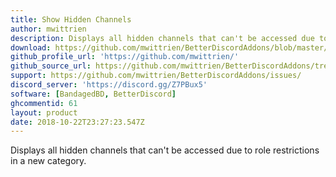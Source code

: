 ```yaml
---
title: Show Hidden Channels
author: mwittrien
description: Displays all hidden channels that can't be accessed due to role restrictions in a new category.
download: https://github.com/mwittrien/BetterDiscordAddons/blob/master/Plugins/ShowHiddenChannels/ShowHiddenChannels.plugin.js
github_profile_url: 'https://github.com/mwittrien/'
github_source_url: https://github.com/mwittrien/BetterDiscordAddons/tree/master/Plugins/ShowHiddenChannels
support: https://github.com/mwittrien/BetterDiscordAddons/issues/
discord_server: 'https://discord.gg/Z7PBux5'
software: [BandagedBD, BetterDiscord]
ghcommentid: 61
layout: product
date: 2018-10-22T23:27:23.547Z
---
```

Displays all hidden channels that can't be accessed due to role restrictions in a new category.